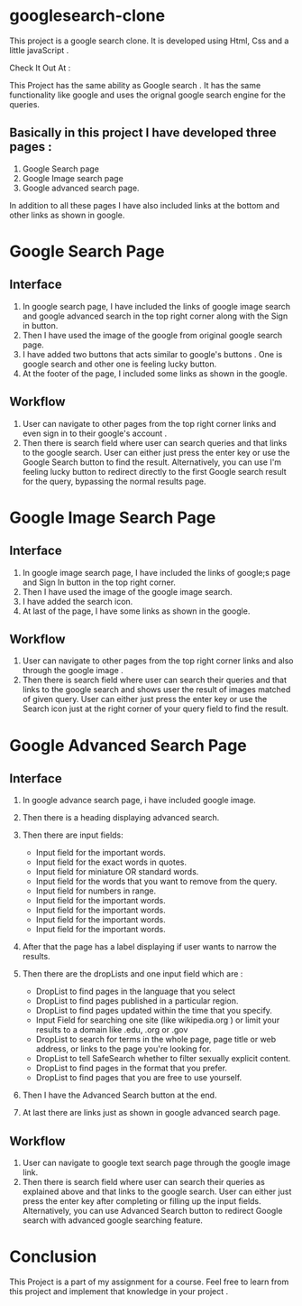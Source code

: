 # googlesearch-clone

This project is a google search clone. It is developed using Html, Css and a little javaScript .

Check It Out At : 

This Project has the same ability as Google search . It has the same functionality like google and uses the orignal google search engine for the queries.

## Basically in this project I have developed three pages :

1. Google Search page
2. Google Image search page
3. Google advanced search page.

In addition to all these pages I have also included links at the bottom and other links as shown in google.

# Google Search Page 

## Interface

1. In google search page, I have included the links of google image search and google advanced search in the top right corner along with the Sign in button.
2. Then I have used the image of the google from original google search page.
3. I have added two buttons that acts similar to google's buttons . One is google search and other one is feeling lucky button.
4. At the footer of the page, I included some links as shown in the google.

## Workflow

1. User can navigate to other pages from the top right corner links and even sign in to their google's account .
2. Then there is search field where user can search queries and that links to the google search. User can either just press the enter key or use the Google Search button to find the result. Alternatively, you can use I'm feeling lucky button to redirect directly to the first Google search result for the query, bypassing the normal results page.

# Google Image Search Page

## Interface

1. In google image search page, I have included the links of google;s page and Sign In button in the top right corner.
2. Then I have used the image of the google image search.
3. I have added the search icon.
4. At last of the page, I have some links as shown in the google.

## Workflow

1. User can navigate to other pages from the top right corner links and also through the google image .
2. Then there is search field where user can search their queries and that links to the google search and shows user the result of images matched of given query. User can either just press the enter key or use the Search icon just at the right corner of your query field to find the result.

# Google Advanced Search Page

## Interface
1. In google advance search page, i have included google image.
2. Then there is a heading displaying advanced search.
3. Then there are input fields:
      <ul>
        <li>Input field for the important words.</li>
        <li>Input field for the exact words in quotes.</li>
        <li>Input field for miniature OR standard words.</li>
        <li>Input field for the words that you want to remove from the query.</li>
        <li>Input field for numbers in range.</li>
        <li>Input field for the important words.</li>
        <li>Input field for the important words.</li>
        <li>Input field for the important words.</li>
        <li>Input field for the important words.</li>
      </ul>
3. After that the page has a label displaying if user wants to narrow the results.
4. Then there are the dropLists and one input field which are :
       <ul>
         <li>DropList to find pages in the language that you select</li>
         <li>DropList to find pages published in a particular region.</li>
         <li>DropList to find pages updated within the time that you specify.</li>
         <li>Input Field for searching one site (like wikipedia.org ) or limit your results to a domain like .edu, .org or .gov</li>
         <li>DropList to search for terms in the whole page, page title or web address, or links to the page you're looking for.</li>
         <li>DropList to tell SafeSearch whether to filter sexually explicit content.</li>
         <li>DropList to find pages in the format that you prefer.</li>
         <li>DropList to find pages that you are free to use yourself.</li>
       </ul>

5. Then I have the Advanced Search button at the end.
6. At last there are links just as shown in google advanced search page.

## Workflow

1. User can navigate to google text search page through the google image link.
2. Then there is search field where user can search their queries as explained above and that links to the google search. User can either just press the enter key after completing or filling up the input fields. Alternatively, you can use Advanced Search button to redirect Google search with advanced google searching feature.

# Conclusion

This Project is a part of my assignment for a course. Feel free to learn from this project  and implement that knowledge in your project .


